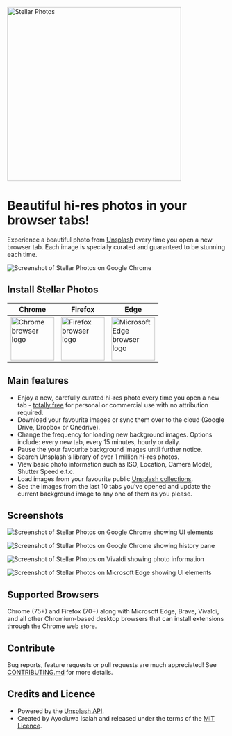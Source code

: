 <p align="left">
   <img src="https://ik.imagekit.io/turnupdev/stellar-banner_NTy94-aRV.png" width="400" alt="Stellar Photos">
</p>

# Beautiful hi-res photos in your browser tabs!

Experience a beautiful photo from [Unsplash](https://unsplash.com) every time
you open a new browser tab. Each image is specially curated and guaranteed to be
stunning each time.

![Screenshot of Stellar Photos on Google Chrome](https://ik.imagekit.io/turnupdev/stellar-chrome_hLlZOg4St.png)

## Install Stellar Photos

Chrome | Firefox | Edge
-------|---------|---------
<a href="https://chrome.google.com/webstore/detail/stellar-photos/dgjeipdebjigeaanhogpdjdjigogpjmo?hl=en"><img width="100" src="https://github.com/alrra/browser-logos/raw/master/src/chrome/chrome_256x256.png" alt="Chrome browser logo"></a> | <a href="https://addons.mozilla.org/en-US/firefox/addon/stellar-photos/"><img width="100" src="https://github.com/alrra/browser-logos/raw/master/src/firefox/firefox_256x256.png" alt="Firefox browser logo"></a> | <a href="https://microsoftedge.microsoft.com/addons/detail/stellar-photos/oifbedjcmofkjgmjakgbppkocdfpjpjg"><img width="100" src="https://cdnjs.cloudflare.com/ajax/libs/browser-logos/69.0.4/edge/edge_256x256.png" alt="Microsoft Edge browser logo"></a>

## Main features

- Enjoy a new, carefully curated hi-res photo every time you open a new tab - [totally free](https://unsplash.com/license) for personal or commercial use with no attribution required.
- Download your favourite images or sync them over to the cloud (Google Drive, Dropbox or Onedrive).
- Change the frequency for loading new background images. Options include: every new tab, every 15 minutes, hourly or daily.
- Pause the your favourite background images until further notice.
- Search Unsplash's library of over 1 million hi-res photos.
- View basic photo information such as ISO, Location, Camera Model, Shutter Speed e.t.c.
- Load images from your favourite public [Unsplash collections](https://unsplash.com/collections).
- See the images from the last 10 tabs you've opened and update the current background image to any one of them as you please.

## Screenshots

![Screenshot of Stellar Photos on Google Chrome showing UI elements](https://ik.imagekit.io/turnupdev/stellar-chrome-2_a7muqGgMH.png)

![Screenshot of Stellar Photos on Google Chrome showing history pane](https://ik.imagekit.io/turnupdev/stellar-chrome-3_xXUBuOzp4.png)

![Screenshot of Stellar Photos on Vivaldi showing photo information](https://ik.imagekit.io/turnupdev/stellar-vivaldi_N_mCOv_Fef.png)

![Screenshot of Stellar Photos on Microsoft Edge showing UI elements](https://ik.imagekit.io/turnupdev/stellar-edge_qGV6FSutX.png)

## Supported Browsers

Chrome (75+) and Firefox (70+) along with Microsoft Edge, Brave, Vivaldi, and all other Chromium-based desktop browsers that can install extensions through the Chrome web store.

## Contribute

Bug reports, feature requests or pull requests are much appreciated! See [CONTRIBUTING.md](https://github.com/ayoisaiah/stellar-photos/blob/master/CONTRIBUTING.md) for more details.

## Credits and Licence

- Powered by the [Unsplash API](https://unsplash.com/developers).
- Created by Ayooluwa Isaiah and released under the terms of the [MIT Licence](http://opensource.org/licenses/MIT).
